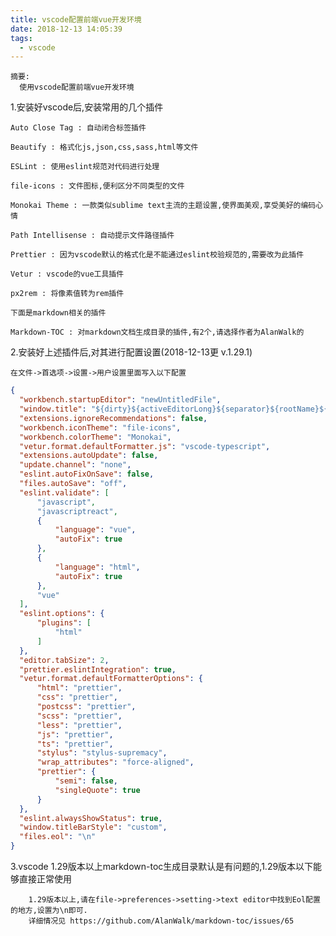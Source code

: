 ```yaml
---
title: vscode配置前端vue开发环境
date: 2018-12-13 14:05:39
tags:
  - vscode
---
```


    摘要:
      使用vscode配置前端vue开发环境

1.安装好vscode后,安装常用的几个插件

    Auto Close Tag : 自动闭合标签插件

    Beautify : 格式化js,json,css,sass,html等文件

    ESLint : 使用eslint规范对代码进行处理

    file-icons : 文件图标,便利区分不同类型的文件

    Monokai Theme : 一款类似sublime text主流的主题设置,使界面美观,享受美好的编码心情

    Path Intellisense : 自动提示文件路径插件

    Prettier : 因为vscode默认的格式化是不能通过eslint校验规范的,需要改为此插件

    Vetur : vscode的vue工具插件

    px2rem : 将像素值转为rem插件

    下面是markdown相关的插件

    Markdown-TOC : 对markdown文档生成目录的插件,有2个,请选择作者为AlanWalk的

2.安装好上述插件后,对其进行配置设置(2018-12-13更 v.1.29.1)

    在文件->首选项->设置->用户设置里面写入以下配置

  ```json
  {
    "workbench.startupEditor": "newUntitledFile",
    "window.title": "${dirty}${activeEditorLong}${separator}${rootName}${separator}${appName}",
    "extensions.ignoreRecommendations": false,
    "workbench.iconTheme": "file-icons",
    "workbench.colorTheme": "Monokai",
    "vetur.format.defaultFormatter.js": "vscode-typescript",
    "extensions.autoUpdate": false,
    "update.channel": "none",
    "eslint.autoFixOnSave": false,
    "files.autoSave": "off",
    "eslint.validate": [
        "javascript",
        "javascriptreact",
        {
            "language": "vue",
            "autoFix": true
        },
        {
            "language": "html",
            "autoFix": true
        },
        "vue"
    ],
    "eslint.options": {
        "plugins": [
            "html"
        ]
    },
    "editor.tabSize": 2,
    "prettier.eslintIntegration": true,
    "vetur.format.defaultFormatterOptions": {
        "html": "prettier",
        "css": "prettier",
        "postcss": "prettier",
        "scss": "prettier",
        "less": "prettier",
        "js": "prettier",
        "ts": "prettier",
        "stylus": "stylus-supremacy",
        "wrap_attributes": "force-aligned",
        "prettier": {
            "semi": false,
            "singleQuote": true
        }
    },
    "eslint.alwaysShowStatus": true,
    "window.titleBarStyle": "custom",
    "files.eol": "\n"
}
  ```
3.vscode 1.29版本以上markdown-toc生成目录默认是有问题的,1.29版本以下能够直接正常使用

        1.29版本以上,请在file->preferences->setting->text editor中找到Eol配置的地方,设置为\n即可.
        详细情况见 https://github.com/AlanWalk/markdown-toc/issues/65